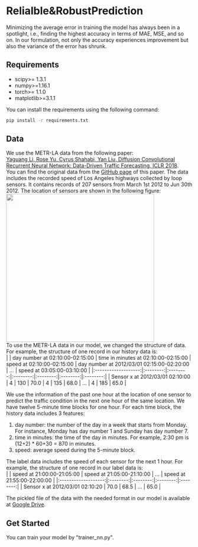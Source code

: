 # Relialble&RobustPrediction

Minimizing the average error in training the model has always been in a spotlight, i.e., finding the highest accuracy in terms of MAE, MSE, and so on. In our formulation, not only the accuracy experiences improvement but also the variance of the error has shrunk.


## Requirements
- scipy>= 1.3.1
- numpy>=1.16.1
- torch>= 1.1.0
- matplotlib>=3.1.1

You can install the requirements using the following command:
```bash
pip install -r requirements.txt
```

## Data
We use the METR-LA data from the following paper:<br>
[Yaguang Li, Rose Yu, Cyrus Shahabi, Yan Liu, Diffusion Convolutional Recurrent Neural Network: Data-Driven Traffic Forecasting, ICLR 2018](https://arxiv.org/abs/1707.01926).<br> 
You can find the original data from the [GitHub page](https://github.com/liyaguang/DCRNN) of this paper.
The data includes the recorded speed of Los Angeles highways collected by loop sensors. It contains records of 207 sensors from March 1st 2012 to Jun 30th 2012. The location of sensors are shown in the following figure: <br>
<img src="https://github.com/ghafeleb/TrafficPrediciton_MinMaxPercentage/blob/master/figures/METR-LA.JPG" width="400" height="400" align="middle"><br>
To use the METR-LA data in our model, we changed the structure of data. For example, the structure of one record in our history data is:<br>
|                     | day number at 02:10:00-02:15:00 | time in minutes at 02:10:00-02:15:00 | speed at 02:10:00-02:15:00 | day number at 2012/03/01 02:15:00-02:20:00 | ... | speed at 03:05:00-03:10:00 |
|:-------------------:|:--------:|:--------:|:--------:|:--------:|:--------:|:--------:|
| Sensor x at 2012/03/01 02:10:00 |   4   |   130   |   70.0   |   4   |   135   |   68.0   |    ...   |   4   |   185   |   65.0   |

We use the information of the past one hour at the location of one sensor to predict the traffic condition in the next one hour of the same location. We have twelve 5-minute time blocks for one hour. For each time block, the history data includes 3 features:
1. day number: the number of the day in a week that starts from Monday. For instance, Monday has day number 1 and Sunday has day number 7.
2. time in minutes: the time of the day in minutes. For example, 2:30 pm is (12+2) * 60+30 = 870 in minutes.
3. speed: average speed during the 5-minute block.

The label data includes the speed of each sensor for the next 1 hour. 
For example, the structure of one record in our label data is:<br>
|                     | speed at 21:00:00-21:05:00 | speed at 21:05:00-21:10:00 | ... | speed at 21:55:00-22:00:00 |
|:-------------------:|:--------:|:--------:|:--------:|:--------:|
| Sensor x at 2012/03/01 02:10:20 |   70.0   |   68.5   | ...  |   65.0   |

The pickled file of the data with the needed format in our model is available at [Google Drive](https://drive.google.com/drive/folders/18edZ3gsBkukyir8r0t8cCGBwWHQZs-k9?usp=sharing). 

## Get Started
You can train your model by "trainer_nn.py".
